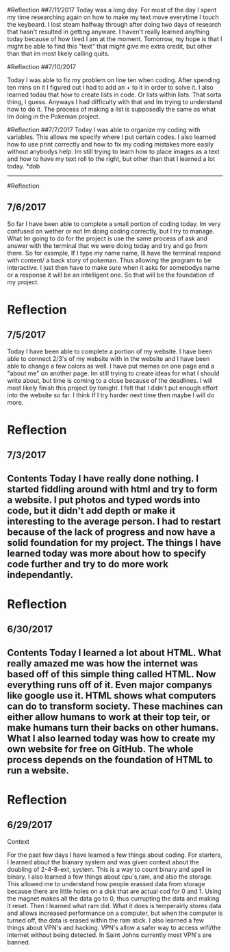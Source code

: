 #Reflection
##7/11/2017
Today was a long day. For most of the day I spent my time researching again on how to make my text move everytime I touch the keyboard. I lost steam halfway through after doing two days of research that hasn't resulted in getting anyware. I haven't really learned anything today because of how tired I am at the moment. Tomorrow, my hope is that I might be able to find this "text" that might give me extra credit, but other than that im most likely calling quits.


#Reflection
##7/10/2017

Today I was able to fix my problem on line ten when coding. After spending ten mins on it I figured out I had to add an + to it in order to solve it. I also learned todau that how to create lists in code. Or lists within lists. That sorta thing, I guess. Anyways I had difficulty with that and Im trying to understand how to do it. The process of making a list is supposedly the same as what Im doing in the Pokeman project.


#Reflection
##7/7/2017
Today I was able to organize my coding with variables. This allows me specify where I put certain codes. I also learned how to use print correctly and how to fix my coding mistakes more easily without anybodys help. Im still trying to learn how to place images as a text and how to have my text roll to the right, but other than that I learned a lot today. *dab



---


#Reflection
## 7/6/2017
So far I have been able to complete a small portion of coding today. Im very confused on wether or not Im doing coding correctly, but I try to manage. What Im going to do for the project is use the same process of ask and answer with the terminal that we were doing today and try and go from there. So for example, If I type my name name, Ill have the terminal respond with content/ a back story of pokeman. Thus allowing the program to be interactive. I just then have to make sure when it asks for somebodys name or a response it will be an intelligent one. So that will be the foundation of my project.



# Reflection
## 7/5/2017
Today I have been able to complete a portion of my website. I have been able to connect 2/3's of my website with in the website and I have been able to change a few colors as well. I have put memes on one page and a "about me" on another page. Im still trying to create ideas for what I should write about, but time is coming to a close because of the deadlines. I will most likely finish this project by tonight. I felt that I didn't put enough effort into the website so far. I think If I try harder next time then maybe I will do more.

# Reflection
## 7/3/2017
Contents 
Today I have really done nothing. I started fiddling around with html and try to form a website. I put photos and typed words into code, but it didn't add depth or make it interesting to the average person. I had to restart because of the lack of progress and now have a solid foundation for my project. The things I have learned today was more about how to specify code further and try to do more work independantly.
---

# Reflection
## 6/30/2017
Contents 
Today I learned a lot about HTML. What really amazed me was how the internet was based off of this simple thing called HTML. Now everything runs off of it. Even major companys like google use it. HTML shows what computers can do to transform society. These machines can either allow humans to work at their top teir, or make humans turn their backs on other humans. What I also learned today was how to create my own website for free on GitHub. The whole process depends on the foundation of HTML to run a website.
---

# Reflection
## 6/29/2017
Context

For the past few days I have learned a few things about coding.
For starters, I learned about the bianary system and was given context about the doubling of 2-4-8-ext, system.
This is a way to count binary and spell in binary. I also learned a few things about cpu's,ram, and also the storage.
This allowed me to understand how people erassed data from storage because there are little holes on a disk that are actual cod for 0 and 1. 
Using the magnet makes all the data go to 0, thus currupting the data and making it reset. Then I learned what ram did. What it does is temperairly stores 
data and allows increased performance on a computer, but when the computer is turned off, the data is erased within the ram stick.
I also learned a few things about VPN's and hacking. VPN's allow a safer way to access wifi/the internet without being detected. In Saint Johns currently most VPN's are banned.
